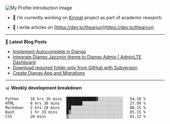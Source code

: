 ![My Profile Introduction Image](https://i.ibb.co/tLFZ15Q/gh.png)

- 🔭 I’m currently working on [Kinmel](https://github.com/thearjun/kinmel) project as part of academic research.

- 📝 I write articles on [https://dev.to/thearjun](https://dev.to/thearjun)

-------

📕 **Latest Blog Posts**
<!-- BLOG-POST-LIST:START -->
- [Implement Autocomplete in Django](https://dev.to/thearjun/implement-autocomplete-in-django-3h20)
- [Integrate Django Jazzmin theme to Django Admin | AdminLTE Dashboard](https://dev.to/thearjun/integrate-django-jazzmin-theme-to-django-admin-adminlte-dashboard-5aao)
- [Download required folder only from GitHub with Subversion](https://dev.to/thearjun/download-required-folder-only-from-github-with-subversion-2gpc)
- [Create Django App and Migrations](https://dev.to/thearjun/create-django-app-and-migrations-1km8)
<!-- BLOG-POST-LIST:END -->

-------

📊 **Weekly development breakdown**
<!--START_SECTION:waka-->
```text
Python     16 hrs 26 mins  █████████████▓░░░░░░░░░░░   54.10 % 
HTML       8 hrs 30 mins   ███████░░░░░░░░░░░░░░░░░░   27.99 % 
Markdown   2 hrs 28 mins   ██░░░░░░░░░░░░░░░░░░░░░░░   08.15 % 
Bash       1 hr 33 mins    █▒░░░░░░░░░░░░░░░░░░░░░░░   05.15 % 
CSS        20 mins         ▒░░░░░░░░░░░░░░░░░░░░░░░░   01.12 % 
```
<!--END_SECTION:waka-->
<img src='https://profile-counter.glitch.me/thearjun/count.svg' width='0px'>
